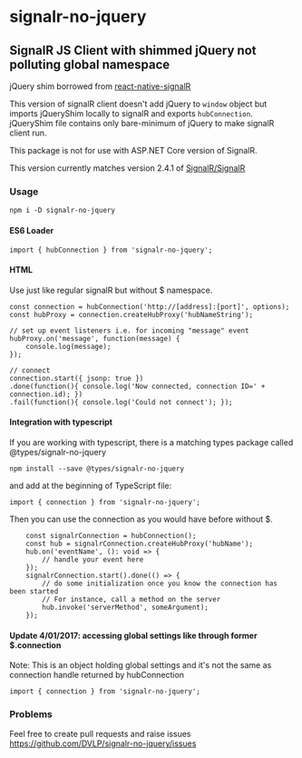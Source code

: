 # signalr-no-jquery

## SignalR JS Client with shimmed jQuery not polluting global namespace

jQuery shim borrowed from [react-native-signalR](https://github.com/olofd/react-native-signalr)

This version of signalR client doesn't add jQuery to `window` object but imports jQueryShim locally to signalR and exports `hubConnection`.
jQueryShim file contains only bare-minimum of jQuery to make signalR client run.

This package is not for use with ASP.NET Core version of SignalR.

This version currently matches version 2.4.1 of [SignalR/SignalR](https://github.com/SignalR/SignalR)

### Usage

```
npm i -D signalr-no-jquery
```

#### ES6 Loader

```
import { hubConnection } from 'signalr-no-jquery';
```

#### HTML

Use just like regular signalR but without $ namespace.

```
const connection = hubConnection('http://[address]:[port]', options);
const hubProxy = connection.createHubProxy('hubNameString');

// set up event listeners i.e. for incoming "message" event
hubProxy.on('message', function(message) {
    console.log(message);
});

// connect
connection.start({ jsonp: true })
.done(function(){ console.log('Now connected, connection ID=' + connection.id); })
.fail(function(){ console.log('Could not connect'); });

```

#### Integration with typescript

If you are working with typescript, there is a matching types package called @types/signalr-no-jquery

```
npm install --save @types/signalr-no-jquery
```

and add at the beginning of TypeScript file:

```
import { connection } from 'signalr-no-jquery';
```

Then you can use the connection as you would have before without $.

```
    const signalrConnection = hubConnection();
    const hub = signalrConnection.createHubProxy('hubName');
    hub.on('eventName', (): void => {
        // handle your event here
    });
    signalrConnection.start().done(() => {
        // do some initialization once you know the connection has been started
        // For instance, call a method on the server
        hub.invoke('serverMethod', someArgument);
    });
```

#### Update 4/01/2017: accessing global settings like through former $.connection

Note: This is an object holding global settings and it's not the same as connection handle returned by hubConnection

```
import { connection } from 'signalr-no-jquery';
```

### Problems

Feel free to create pull requests and raise issues <https://github.com/DVLP/signalr-no-jquery/issues>
